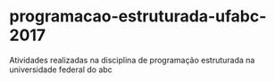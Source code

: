 # programacao-estruturada-ufabc-2017
Atividades realizadas na disciplina de programação estruturada na universidade federal do abc


